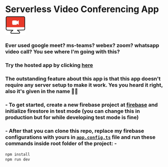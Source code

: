 # Serverless Video Conferencing App <img src="https://github.com/prateek332/VideoConferencing/blob/main/src/assets/icons/logo.svg" width="65" align="center" />

### Ever used google meet? ms-teams? webex? zoom? whatsapp video call? You see where I'm going with this?
### Try the hosted app by clicking [here](https://prateekvideochat.web.app)
### The outstanding feature about this app is that this app doesn't require any server setup to make it work. Yes you heard it right, also it's given in the name 🤷‍♂️

### - To get started, create a new firebase project at [firebase](https://firebase.google.com) and initialize firestore in test mode (you can change this in production but for while developing test mode is fine)
### - After that you can clone this repo, replace my firebase configurations with yours in [`app.config.ts`](https://github.com/prateek332/VideoConferencing/blob/main/src/app.config.ts) file and run these commands inside root folder of the project: -
```
npm install
npm run dev
```

